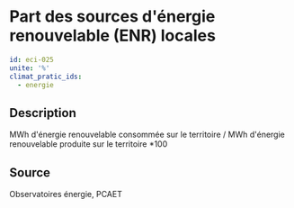 # Part des sources d'énergie renouvelable (ENR) locales
```yaml
id: eci-025
unite: '%'
climat_pratic_ids:
  - energie
```
## Description
MWh d'énergie renouvelable consommée sur le territoire / MWh d'énergie renouvelable produite sur le territoire *100

## Source
Observatoires énergie, PCAET

